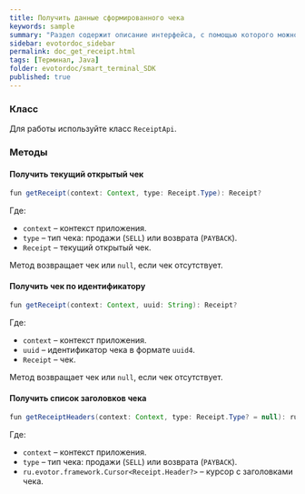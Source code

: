 ```yaml
---
title: Получить данные сформированного чека
keywords: sample
summary: "Раздел содержит описание интерфейса, с помощью которого можно получить данные сформированного чека."
sidebar: evotordoc_sidebar
permalink: doc_get_receipt.html
tags: [Терминал, Java]
folder: evotordoc/smart_terminal_SDK
published: true
---
```


### Класс

Для работы используйте класс `ReceiptApi`.

### Методы

#### Получить текущий открытый чек

```java
fun getReceipt(context: Context, type: Receipt.Type): Receipt?
```

Где:

* `context` – контекст приложения.
* `type` – тип чека: продажи (`SELL`) или возврата (`PAYBACK`).
* `Receipt` – текущий открытый чек.

Метод возвращает чек или `null`, если чек отсутствует.

#### Получить чек по идентификатору

```java
fun getReceipt(context: Context, uuid: String): Receipt?
```

Где:

* `context` – контекст приложения.
* `uuid` – идентификатор чека в формате `uuid4`.
* `Receipt` – чек.

Метод возвращает чек или `null`, если чек отсутствует.

#### Получить список заголовков чека

```java
fun getReceiptHeaders(context: Context, type: Receipt.Type? = null): ru.evotor.framework.Cursor<Receipt.Header?>?
```

Где:

* `context` – контекст приложения.
* `type` – тип чека: продажи (`SELL`) или возврата (`PAYBACK`). 
* `ru.evotor.framework.Cursor<Receipt.Header?>` – курсор с заголовками чека.
